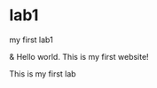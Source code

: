 # lab1
my first lab1
</head>
<body>
  <p>&amp; Hello world. This is my first website!</p>
  <p>This is my first lab </p>
</body>
</html>
